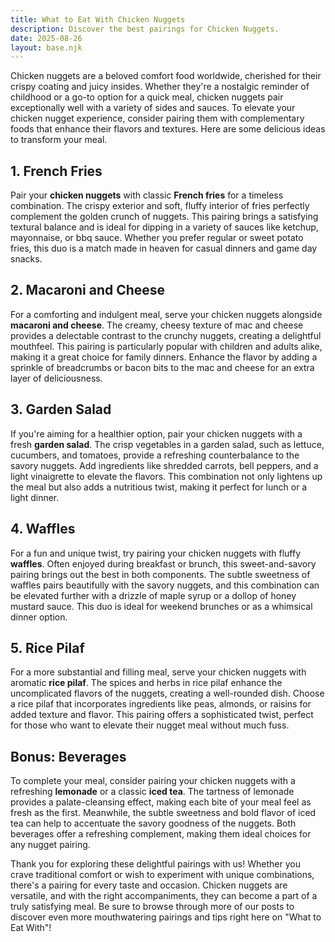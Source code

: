 ```yaml
---
title: What to Eat With Chicken Nuggets
description: Discover the best pairings for Chicken Nuggets.
date: 2025-08-26
layout: base.njk
---
```


Chicken nuggets are a beloved comfort food worldwide, cherished for their crispy coating and juicy insides. Whether they're a nostalgic reminder of childhood or a go-to option for a quick meal, chicken nuggets pair exceptionally well with a variety of sides and sauces. To elevate your chicken nugget experience, consider pairing them with complementary foods that enhance their flavors and textures. Here are some delicious ideas to transform your meal.

## **1. French Fries**

Pair your **chicken nuggets** with classic **French fries** for a timeless combination. The crispy exterior and soft, fluffy interior of fries perfectly complement the golden crunch of nuggets. This pairing brings a satisfying textural balance and is ideal for dipping in a variety of sauces like ketchup, mayonnaise, or bbq sauce. Whether you prefer regular or sweet potato fries, this duo is a match made in heaven for casual dinners and game day snacks.

## **2. Macaroni and Cheese**

For a comforting and indulgent meal, serve your chicken nuggets alongside **macaroni and cheese**. The creamy, cheesy texture of mac and cheese provides a delectable contrast to the crunchy nuggets, creating a delightful mouthfeel. This pairing is particularly popular with children and adults alike, making it a great choice for family dinners. Enhance the flavor by adding a sprinkle of breadcrumbs or bacon bits to the mac and cheese for an extra layer of deliciousness.

## **3. Garden Salad**

If you're aiming for a healthier option, pair your chicken nuggets with a fresh **garden salad**. The crisp vegetables in a garden salad, such as lettuce, cucumbers, and tomatoes, provide a refreshing counterbalance to the savory nuggets. Add ingredients like shredded carrots, bell peppers, and a light vinaigrette to elevate the flavors. This combination not only lightens up the meal but also adds a nutritious twist, making it perfect for lunch or a light dinner.

## **4. Waffles**

For a fun and unique twist, try pairing your chicken nuggets with fluffy **waffles**. Often enjoyed during breakfast or brunch, this sweet-and-savory pairing brings out the best in both components. The subtle sweetness of waffles pairs beautifully with the savory nuggets, and this combination can be elevated further with a drizzle of maple syrup or a dollop of honey mustard sauce. This duo is ideal for weekend brunches or as a whimsical dinner option.

## **5. Rice Pilaf**

For a more substantial and filling meal, serve your chicken nuggets with aromatic **rice pilaf**. The spices and herbs in rice pilaf enhance the uncomplicated flavors of the nuggets, creating a well-rounded dish. Choose a rice pilaf that incorporates ingredients like peas, almonds, or raisins for added texture and flavor. This pairing offers a sophisticated twist, perfect for those who want to elevate their nugget meal without much fuss.

## Bonus: Beverages

To complete your meal, consider pairing your chicken nuggets with a refreshing **lemonade** or a classic **iced tea**. The tartness of lemonade provides a palate-cleansing effect, making each bite of your meal feel as fresh as the first. Meanwhile, the subtle sweetness and bold flavor of iced tea can help to accentuate the savory goodness of the nuggets. Both beverages offer a refreshing complement, making them ideal choices for any nugget pairing.

Thank you for exploring these delightful pairings with us! Whether you crave traditional comfort or wish to experiment with unique combinations, there's a pairing for every taste and occasion. Chicken nuggets are versatile, and with the right accompaniments, they can become a part of a truly satisfying meal. Be sure to browse through more of our posts to discover even more mouthwatering pairings and tips right here on "What to Eat With"!